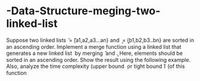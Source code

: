 # -Data-Structure-meging-two-linked-list
Suppose two linked lists ܽ = {ܽa1,a2,a3...an} and ܾ = {ܾb1,b2,b3..bn} are sorted in an ascending order. Implement a merge function using a linked list that generates a new linked list ܿ by merging ܽ and ܾ. Here, elements should be sorted in an ascending order. Show the result using the following example. Also, analyze the time complexity (upper bound ܱ or tight bound ߠ (of this function

